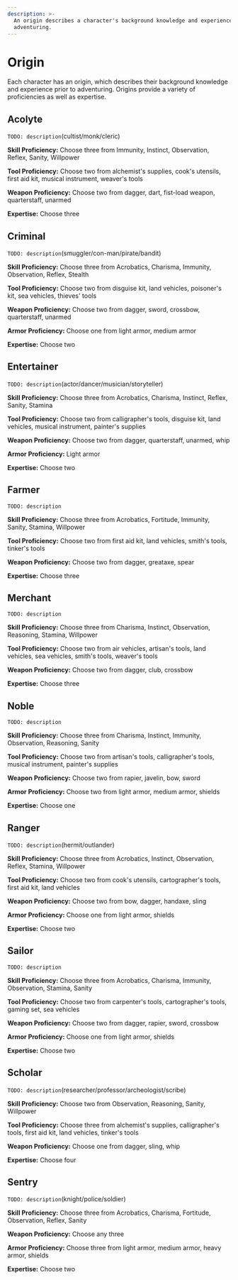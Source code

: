 ```yaml
---
description: >-
  An origin describes a character's background knowledge and experience prior to
  adventuring.
---
```


# Origin

Each character has an origin, which describes their background knowledge and experience prior to adventuring. Origins provide a variety of proficiencies as well as expertise.

## Acolyte

`TODO: description`\(cultist/monk/cleric\)

**Skill Proficiency:** Choose three from Immunity, Instinct, Observation, Reflex, Sanity, Willpower

**Tool Proficiency:** Choose two from alchemist's supplies, cook's utensils, first aid kit, musical instrument, weaver's tools

**Weapon Proficiency:** Choose two from dagger, dart, fist-load weapon, quarterstaff, unarmed

**Expertise:** Choose three

## Criminal

`TODO: description`\(smuggler/con-man/pirate/bandit\)

**Skill Proficiency:** Choose three from Acrobatics, Charisma, Immunity, Observation, Reflex, Stealth

**Tool Proficiency:** Choose two from disguise kit, land vehicles, poisoner's kit, sea vehicles, thieves' tools

**Weapon Proficiency:** Choose two from dagger, sword, crossbow, quarterstaff, unarmed

**Armor Proficiency:** Choose one from light armor, medium armor

**Expertise:** Choose two

## Entertainer

`TODO: description`\(actor/dancer/musician/storyteller\)

**Skill Proficiency:** Choose three from Acrobatics, Charisma, Instinct, Reflex, Sanity, Stamina

**Tool Proficiency:** Choose two from calligrapher's tools, disguise kit, land vehicles, musical instrument, painter's supplies

**Weapon Proficiency:** Choose two from dagger, quarterstaff, unarmed, whip

**Armor Proficiency:** Light armor

**Expertise:** Choose two

## Farmer

`TODO: description`

**Skill Proficiency:** Choose three from Acrobatics, Fortitude, Immunity, Sanity, Stamina, Willpower

**Tool Proficiency:** Choose two from first aid kit, land vehicles, smith's tools, tinker's tools

**Weapon Proficiency:** Choose two from dagger, greataxe, spear

**Expertise:** Choose three

## Merchant

`TODO: description`

**Skill Proficiency:** Choose three from Charisma, Instinct, Observation, Reasoning, Stamina, Willpower

**Tool Proficiency:** Choose two from air vehicles, artisan's tools, land vehicles, sea vehicles, smith's tools, weaver's tools

**Weapon Proficiency:** Choose two from dagger, club, crossbow

**Expertise:** Choose three

## Noble

`TODO: description`

**Skill Proficiency:** Choose three from Charisma, Instinct, Immunity, Observation, Reasoning, Sanity

**Tool Proficiency:** Choose two from artisan's tools, calligrapher's tools, musical instrument, painter's supplies

**Weapon Proficiency:** Choose two from rapier, javelin, bow, sword

**Armor Proficiency:** Choose two from light armor, medium armor, shields

**Expertise:** Choose one

## Ranger

`TODO: description`\(hermit/outlander\)

**Skill Proficiency:** Choose three from Acrobatics, Instinct, Observation, Reflex, Stamina, Willpower

**Tool Proficiency:** Choose two from cook's utensils, cartographer's tools, first aid kit, land vehicles

**Weapon Proficiency:** Choose two from bow, dagger, handaxe, sling

**Armor Proficiency:** Choose one from light armor, shields

**Expertise:** Choose two

## Sailor

`TODO: description`

**Skill Proficiency:** Choose three from Acrobatics, Charisma, Immunity, Observation, Stamina, Sanity

**Tool Proficiency:** Choose two from carpenter's tools, cartographer's tools, gaming set, sea vehicles

**Weapon Proficiency:** Choose two from dagger, rapier, sword, crossbow

**Armor Proficiency:** Choose one from light armor, shields

**Expertise:** Choose two

## Scholar

`TODO: description`\(researcher/professor/archeologist/scribe\)

**Skill Proficiency:** Choose two from Observation, Reasoning, Sanity, Willpower

**Tool Proficiency:** Choose three from alchemist's supplies, calligrapher's tools, first aid kit, land vehicles, tinker's tools

**Weapon Proficiency:** Choose one from dagger, sling, whip

**Expertise:** Choose four

## Sentry

`TODO: description`\(knight/police/soldier\)

**Skill Proficiency:** Choose three from Acrobatics, Charisma, Fortitude, Observation, Reflex, Sanity

**Weapon Proficiency:** Choose any three

**Armor Proficiency:** Choose three from light armor, medium armor, heavy armor, shields

**Expertise:** Choose two

